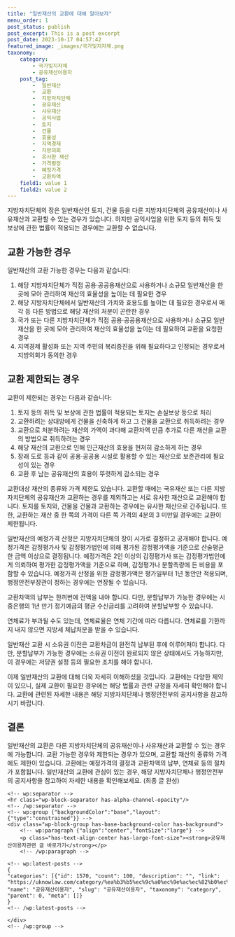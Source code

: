 ```yaml
---
title: "일반재산의 교환에 대해 알아보자"
menu_order: 1
post_status: publish
post_excerpt: This is a post excerpt
post_date: 2023-10-17 04:57:42
featured_image: _images/국가및지자체.png
taxonomy:
    category:
        - 국가및지자체
        - 공유재산이용자
    post_tag:
        -  일반재산
        -  교환
        -  지방자치단체
        -  공유재산
        -  사유재산
        -  공익사업
        -  토지
        -  건물
        -  효율성
        -  지역경제
        -  지방의회
        -  유사한 재산
        -  가격평정
        -  예정가격
        -  교환차액
    field1: value 1
    field2: value 2
---
```



지방자치단체의 장은 일반재산인 토지, 건물 등을 다른 지방자치단체의 공유재산이나 사유재산과 교환할 수 있는 경우가 있습니다. 하지만 공익사업을 위한 토지 등의 취득 및 보상에 관한 법률이 적용되는 경우에는 교환할 수 없습니다.

## 교환 가능한 경우
일반재산의 교환 가능한 경우는 다음과 같습니다:

1. 해당 지방자치단체가 직접 공용·공공용재산으로 사용하거나 소규모 일반재산을 한 곳에 모아 관리하여 재산의 효율성을 높이는 데 필요한 경우
2. 해당 지방자치단체에서 일반재산의 가치와 효용도를 높이는 데 필요한 경우로서 매각 등 다른 방법으로 해당 재산의 처분이 곤란한 경우
3. 국가 또는 다른 지방자치단체가 직접 공용·공공용재산으로 사용하거나 소규모 일반재산을 한 곳에 모아 관리하여 재산의 효율성을 높이는 데 필요하여 교환을 요청한 경우
4. 지역경제 활성화 또는 지역 주민의 복리증진을 위해 필요하다고 인정되는 경우로서 지방의회가 동의한 경우

## 교환 제한되는 경우
교환이 제한되는 경우는 다음과 같습니다:

1. 토지 등의 취득 및 보상에 관한 법률이 적용되는 토지는 손실보상 등으로 처리
2. 교환하려는 상대방에게 건물을 신축하게 하고 그 건물을 교환으로 취득하려는 경우
3. 교환으로 처분하려는 재산의 가액이 과다해 교환차액 만큼 추가로 다른 재산을 교환의 방법으로 취득하려는 경우
4. 해당 재산의 교환으로 인해 인근재산의 효용을 현저히 감소하게 하는 경우
5. 장래 도로 등과 같이 공용·공공용 시설로 활용할 수 있는 재산으로 보존관리에 필요성이 있는 경우
6. 교환 후 남는 공유재산의 효용이 뚜렷하게 감소되는 경우

교환대상 재산의 종류와 가격 제한도 있습니다. 교환할 때에는 국유재산 또는 다른 지방자치단체의 공유재산과 교환하는 경우를 제외하고는 서로 유사한 재산으로 교환해야 합니다. 토지를 토지와, 건물을 건물과 교환하는 경우에는 유사한 재산으로 간주됩니다. 또한, 교환하는 재산 중 한 쪽의 가격이 다른 쪽 가격의 4분의 3 미만일 경우에는 교환이 제한됩니다.

일반재산의 예정가격 산정은 지방자치단체의 장이 시가로 결정하고 공개해야 합니다. 예정가격은 감정평가사 및 감정평가법인에 의해 평가된 감정평가액을 기준으로 산술평균한 금액 이상으로 결정됩니다. 예정가격은 2인 이상의 감정평가사 또는 감정평가법인에게 의뢰하여 평가한 감정평가액을 기준으로 하며, 감정평가나 분할측량에 든 비용을 포함할 수 있습니다. 예정가격 산정을 위한 감정평가액은 평가일부터 1년 동안만 적용되며, 행정안전부장관이 정하는 경우에는 연장될 수 있습니다.

교환차액의 납부는 한꺼번에 전액을 내야 합니다. 다만, 분할납부가 가능한 경우에는 시중은행의 1년 만기 정기예금의 평균 수신금리를 고려하여 분할납부할 수 있습니다. 

연체료가 부과될 수도 있는데, 연체료율은 연체 기간에 따라 다릅니다. 연체료를 기한까지 내지 않으면 지방세 체납처분을 받을 수 있습니다.

일반재산 교환 시 소유권 이전은 교환차금이 완전히 납부된 후에 이루어져야 합니다. 다만, 분할납부가 가능한 경우에는 소유권 이전이 완료되지 않은 상태에서도 가능하지만, 이 경우에는 저당권 설정 등의 필요한 조치를 해야 합니다.

이제 일반재산의 교환에 대해 더욱 자세히 이해하셨을 것입니다. 교환에는 다양한 제약이 있으니, 실제 교환이 필요한 경우에는 해당 법률과 관련 규정을 자세히 확인해야 합니다. 교환에 관련된 자세한 내용은 해당 지방자치단체나 행정안전부의 공지사항을 참고하시기 바랍니다.

## 결론
일반재산의 교환은 다른 지방자치단체의 공유재산이나 사유재산과 교환할 수 있는 경우에 가능합니다. 교환 가능한 경우와 제한되는 경우가 있으며, 교환할 재산의 종류와 가격에도 제한이 있습니다. 교환에는 예정가격의 결정과 교환차액의 납부, 연체료 등의 절차가 포함됩니다. 일반재산의 교환에 관심이 있는 경우, 해당 지방자치단체나 행정안전부의 공지사항을 참고하여 자세한 내용을 확인해보세요. (최종 글 완성)

    <!-- wp:separator -->
    <hr class="wp-block-separator has-alpha-channel-opacity"/>
    <!-- /wp:separator -->
    <!-- wp:group {"backgroundColor":"base","layout":{"type":"constrained"}} -->
    <div class="wp-block-group has-base-background-color has-background">
        <!-- wp:paragraph {"align":"center","fontSize":"large"} -->
        <p class="has-text-align-center has-large-font-size"><strong>공유재산이용자관련 글 바로가기</strong></p>
        <!-- /wp:paragraph -->
        
    <!-- wp:latest-posts -->
    {
    "categories": [{"id": 1570, "count": 100, "description": "", "link": "https://uknowlaw.com/category/%ea%b3%b5%ec%9c%a0%ec%9e%ac%ec%82%b0%ec%9d%b4%ec%9a%a9%ec%9e%90/", "name": "공유재산이용자", "slug": "공유재산이용자", "taxonomy": "category", "parent": 0, "meta": []}
    }
    <!-- /wp:latest-posts -->
    
    </div>
    <!-- /wp:group -->
    